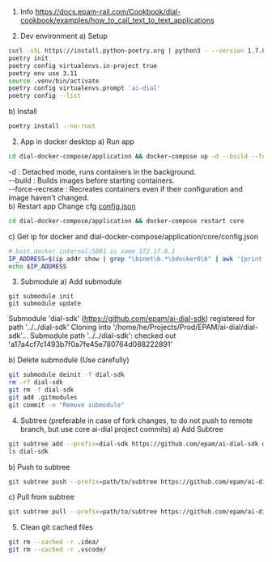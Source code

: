 1) Info
https://docs.epam-rail.com/Cookbook/dial-cookbook/examples/how_to_call_text_to_text_applications

2) Dev environment
a) Setup
```sh
curl -sSL https://install.python-poetry.org | python3 - --version 1.7.0
poetry init
poetry config virtualenvs.in-project true
poetry env use 3.11
source .venv/bin/activate
poetry config virtualenvs.prompt 'ai-dial'
poetry config --list
```

b) Install
```sh
poetry install --no-root 
```

2) App in docker desktop
a) Run app
```sh
cd dial-docker-compose/application && docker-compose up -d --build --force-recreate
```
-d : Detached mode, runs containers in the background.\
--build : Builds images before starting containers.\
--force-recreate : Recreates containers even if their configuration and image haven't changed.\
b) Restart app
Change cfg [config.json](dial-docker-compose%2Fapplication%2Fcore%2Fconfig.json)
```sh
cd dial-docker-compose/application && docker-compose restart core
```

c) Get ip for docker and dial-docker-compose/application/core/config.json
```sh
# host.docker.internal:5001 is same 172.17.0.1
IP_ADDRESS=$(ip addr show | grep "\binet\b.*\bdocker0\b" | awk '{print $2}' | cut -d '/' -f 1)
echo $IP_ADDRESS
```


3) Submodule
a) Add submodule
```
git submodule init
git submodule update
```
Submodule 'dial-sdk' (https://github.com/epam/ai-dial-sdk) registered for path '../../dial-sdk'
Cloning into '/home/he/Projects/Prod/EPAM/ai-dial/dial-sdk'...
Submodule path '../../dial-sdk': checked out 'a17a4cf7c1493b7f0a7fe45e780764d088222891'

b) Delete submodule (Use carefully)
```sh
git submodule deinit -f dial-sdk
rm -rf dial-sdk
git rm -f dial-sdk
git add .gitmodules
git commit -m "Remove submodule"
```

4) Subtree (preferable in case of fork changes, to do not push to remote branch, but use core ai-dial project commits)
a) Add Subtree
```sh
git subtree add --prefix=dial-sdk https://github.com/epam/ai-dial-sdk development
ls dial-sdk
```
b) Push to subtree
```sh
git subtree push --prefix=path/to/subtree https://github.com/epam/ai-dial-sdk development
```
c) Pull from subtree
```sh
git subtree pull --prefix=path/to/subtree https://github.com/epam/ai-dial-sdk development
```

5) Clean git cached files
```sh
git rm --cached -r .idea/
git rm --cached -r .vscode/
```